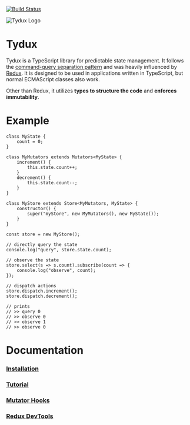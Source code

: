 
[![Build Status](https://travis-ci.org/Tydux/Tydux.svg?branch=master)](https://travis-ci.org/Tydux/Tydux)

![Tydux Logo](https://raw.githubusercontent.com/w11k/Tydux/master/doc/tydux_logo.png)

# Tydux

Tydux is a TypeScript library for predictable state management. It follows the [command-query separation pattern](https://en.wikipedia.org/wiki/Command%E2%80%93query_separation) and was heavily influenced by [Redux](https://github.com/reactjs/redux). It is designed to be used in applications written in TypeScript, but normal ECMAScript classes also work.

Other than Redux, it utilizes **types to structure the code** and **enforces immutability**.

# Example

    class MyState {
        count = 0;
    }

    class MyMutators extends Mutators<MyState> {
        increment() {
            this.state.count++;
        }
        decrement() {
            this.state.count--;
        }
    }

    class MyStore extends Store<MyMutators, MyState> {
        constructor() {
            super("myStore", new MyMutators(), new MyState());
        }
    }

    const store = new MyStore();

    // directly query the state
    console.log("query", store.state.count);

    // observe the state
    store.select(s => s.count).subscribe(count => {
        console.log("observe", count);
    });

    // dispatch actions
    store.dispatch.increment();
    store.dispatch.decrement();
    
    // prints
    // >> query 0
    // >> observe 0
    // >> observe 1
    // >> observe 0

# Documentation

### [Installation](https://github.com/Tydux/Tydux/tree/master/doc/installation.md)
### [Tutorial](https://github.com/Tydux/Tydux/tree/master/doc/tutorial.md)
### [Mutator Hooks](https://github.com/Tydux/Tydux/tree/master/doc/mutators-hooks.md)
### [Redux DevTools](https://github.com/Tydux/Tydux/tree/master/doc/redux-devtools.md)

